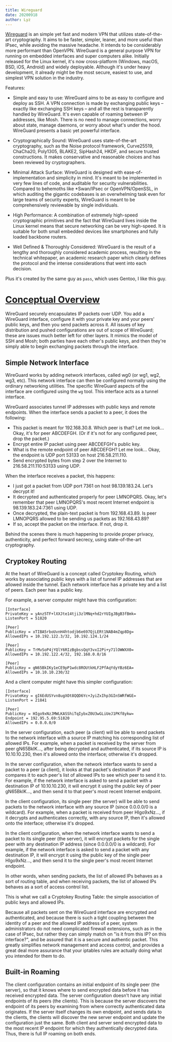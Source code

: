 ```yaml
---
title: Wireguard
date: 20200918
author: Lyz
---
```


[Wireguard](https://www.wireguard.com/) is an simple yet fast and modern VPN
that utilizes state-of-the-art cryptography. It aims to be faster, simpler,
leaner, and more useful than IPsec, while avoiding the massive headache. It
intends to be considerably more performant than OpenVPN. WireGuard is a general
purpose VPN for running on embedded interfaces and super computers alike.
Initially released for the Linux kernel, it's now cross-platform (Windows,
macOS, BSD, iOS, Android) and widely deployable. Although it's under heavy
development, it already might be the most secure, easiest to use, and simplest
VPN solution in the industry.

Features:

* Simple and easy to use: WireGuard aims to be as easy to configure and deploy
    as SSH. A VPN connection is made by exchanging public keys – exactly like
    exchanging SSH keys – and all the rest is transparently handled by
    WireGuard. It's even capable of roaming between IP addresses, like
    Mosh. There is no need to manage connections, worry about state,
    manage daemons, or worry about what's under the hood. WireGuard presents a
    basic yet powerful interface.

* Cryptographically Sound: WireGuard uses state-of-the-art cryptography, such as
    the Noise protocol framework, Curve25519, ChaCha20, Poly1305, BLAKE2,
    SipHash24, HKDF, and secure trusted constructions. It makes conservative and
    reasonable choices and has been reviewed by cryptographers.

* Minimal Attack Surface: WireGuard is designed with ease-of-implementation and
    simplicity in mind. It's meant to be implemented in very few lines of code,
    and auditable for security vulnerabilities. Compared to behemoths like
    *Swan/IPsec or OpenVPN/OpenSSL, in which auditing the gigantic codebases is
    an overwhelming task even for large teams of security experts, WireGuard is
    meant to be comprehensively reviewable by single individuals.

* High Performance: A combination of extremely high-speed cryptographic
    primitives and the fact that WireGuard lives inside the Linux kernel means
    that secure networking can be very high-speed. It is suitable for both small
    embedded devices like smartphones and fully loaded backbone routers.

* Well Defined & Thoroughly Considered: WireGuard is the result of a lengthy and
    thoroughly considered academic process, resulting in the technical
    whitepaper, an academic research paper which clearly defines the protocol
    and the intense considerations that went into each decision.

Plus it's created by the same guy as `pass`, which uses Gentoo, I like this guy.

# [Conceptual Overview](https://www.wireguard.com/)

WireGuard securely encapsulates IP packets over UDP. You add a WireGuard
interface, configure it with your private key and your peers' public keys, and
then you send packets across it. All issues of key distribution and pushed
configurations are out of scope of WireGuard; these are issues much better left
for other layers. It mimics the model of SSH and Mosh; both parties have each
other's public keys, and then they're simply able to begin exchanging packets
through the interface.

## Simple Network Interface

WireGuard works by adding network interfaces, called wg0 (or wg1, wg2, wg3,
etc). This network interface can then be configured normally using the ordinary
networking utilities. The specific WireGuard aspects of the interface are
configured using the `wg` tool. This interface acts as a tunnel interface.

WireGuard associates tunnel IP addresses with public keys and remote endpoints.
When the interface sends a packet to a peer, it does the following:

* This packet is meant for 192.168.30.8. Which peer is that? Let me look...
    Okay, it's for peer ABCDEFGH. (Or if it's not for any configured peer, drop
    the packet.)
* Encrypt entire IP packet using peer ABCDEFGH's public key.
* What is the remote endpoint of peer ABCDEFGH? Let me look... Okay, the
    endpoint is UDP port 53133 on host 216.58.211.110.
* Send encrypted bytes from step 2 over the Internet to 216.58.211.110:53133
    using UDP.

When the interface receives a packet, this happens:

* I just got a packet from UDP port 7361 on host 98.139.183.24. Let's decrypt
    it!
* It decrypted and authenticated properly for peer LMNOPQRS. Okay, let's
    remember that peer LMNOPQRS's most recent Internet endpoint is
    98.139.183.24:7361 using UDP.
* Once decrypted, the plain-text packet is from 192.168.43.89. Is peer LMNOPQRS
    allowed to be sending us packets as 192.168.43.89?
* If so, accept the packet on the interface. If not, drop it.

Behind the scenes there is much happening to provide proper privacy,
authenticity, and perfect forward secrecy, using state-of-the-art cryptography.

## Cryptokey Routing

At the heart of WireGuard is a concept called Cryptokey Routing, which works by
associating public keys with a list of tunnel IP addresses that are allowed
inside the tunnel. Each network interface has a private key and a list of peers.
Each peer has a public key.

For example, a server computer might have this configuration:

```
[Interface]
PrivateKey = yAnz5TF+lXXJte14tji3zlMNq+hd2rYUIgJBgB3fBmk=
ListenPort = 51820

[Peer]
PublicKey = xTIBA5rboUvnH4htodjb6e697QjLERt1NAB4mZqp8Dg=
AllowedIPs = 10.192.122.3/32, 10.192.124.1/24

[Peer]
PublicKey = TrMvSoP4jYQlY6RIzBgbssQqY3vxI2Pi+y71lOWWXX0=
AllowedIPs = 10.192.122.4/32, 192.168.0.0/16

[Peer]
PublicKey = gN65BkIKy1eCE9pP1wdc8ROUtkHLF2PfAqYdyYBz6EA=
AllowedIPs = 10.10.10.230/32
```

And a client computer might have this simpler configuration:

```
[Interface]
PrivateKey = gI6EdUSYvn8ugXOt8QQD6Yc+JyiZxIhp3GInSWRfWGE=
ListenPort = 21841

[Peer]
PublicKey = HIgo9xNzJMWLKASShiTqIybxZ0U3wGLiUeJ1PKf8ykw=
Endpoint = 192.95.5.69:51820
AllowedIPs = 0.0.0.0/0
```

In the server configuration, each peer (a client) will be able to send packets
to the network interface with a source IP matching his corresponding list of
allowed IPs. For example, when a packet is received by the server from peer
gN65BkIK..., after being decrypted and authenticated, if its source IP is
10.10.10.230, then it's allowed onto the interface; otherwise it's dropped.

In the server configuration, when the network interface wants to send a packet
to a peer (a client), it looks at that packet's destination IP and compares it
to each peer's list of allowed IPs to see which peer to send it to. For example,
if the network interface is asked to send a packet with a destination IP of
10.10.10.230, it will encrypt it using the public key of peer gN65BkIK..., and
then send it to that peer's most recent Internet endpoint.

In the client configuration, its single peer (the server) will be able to send
packets to the network interface with any source IP (since 0.0.0.0/0 is
a wildcard). For example, when a packet is received from peer HIgo9xNz..., if it
decrypts and authenticates correctly, with any source IP, then it's allowed onto
the interface; otherwise it's dropped.

In the client configuration, when the network interface wants to send a packet
to its single peer (the server), it will encrypt packets for the single peer
with any destination IP address (since 0.0.0.0/0 is a wildcard). For example, if
the network interface is asked to send a packet with any destination IP, it will
encrypt it using the public key of the single peer HIgo9xNz..., and then send it
to the single peer's most recent Internet endpoint.

In other words, when sending packets, the list of allowed IPs behaves as a sort
of routing table, and when receiving packets, the list of allowed IPs behaves as
a sort of access control list.

This is what we call a Cryptokey Routing Table: the simple association of public
keys and allowed IPs.

Because all packets sent on the WireGuard interface are encrypted and
authenticated, and because there is such a tight coupling between the identity
of a peer and the allowed IP address of a peer, system administrators do not
need complicated firewall extensions, such as in the case of IPsec, but rather
they can simply match on "is it from this IP? on this interface?", and be
assured that it is a secure and authentic packet. This greatly simplifies
network management and access control, and provides a great deal more assurance
that your iptables rules are actually doing what you intended for them to do.

## Built-in Roaming

The client configuration contains an initial endpoint of its single peer (the
server), so that it knows where to send encrypted data before it has received
encrypted data. The server configuration doesn't have any initial endpoints of
its peers (the clients). This is because the server discovers the endpoint of
its peers by examining from where correctly authenticated data originates. If
the server itself changes its own endpoint, and sends data to the clients, the
clients will discover the new server endpoint and update the configuration just
the same. Both client and server send encrypted data to the most recent IP
endpoint for which they authentically decrypted data. Thus, there is full IP
roaming on both ends.
